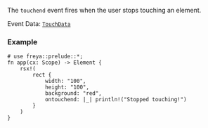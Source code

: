The `touchend` event fires when the user stops touching an element.

Event Data: [`TouchData`](crate::events::TouchData)

### Example

```rust, no_run
# use freya::prelude::*;
fn app(cx: Scope) -> Element {
    rsx!(
        rect {
            width: "100",
            height: "100",
            background: "red",
            ontouchend: |_| println!("Stopped touching!")
        }
    )
}
```